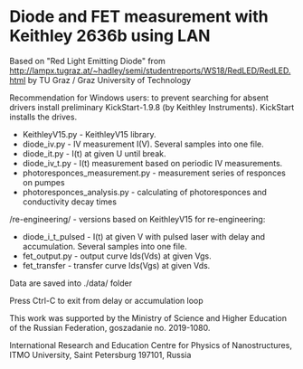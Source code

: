 # Diode and FET measurement with Keithley 2636b using LAN

Based on "Red Light Emitting Diode" from http://lampx.tugraz.at/~hadley/semi/studentreports/WS18/RedLED/RedLED.html
by TU Graz / Graz University of Technology


Recommendation for Windows users: to prevent searching for absent drivers install preliminary  KickStart-1.9.8 (by Keithley Instruments). KickStart installs the drives.

* KeithleyV15.py - KeithleyV15 library.
* diode_iv.py - IV measurement I(V). Several samples into one file.
* diode_it.py - I(t) at given U until break.
* diode_iv_t.py - I(t) measurement based on periodic IV measurements.
* photoresponces_measurement.py - measurement series of responces on pumpes
* photoresponces_analysis.py - calculating of photoresponces and conductivity decay times


/re-engineering/ - versions based on KeithleyV15 for re-engineering:
* diode_i_t_pulsed - I(t)  at given V with pulsed laser with delay and accumulation.  Several samples into one file.
* fet_output.py - output curve Ids(Vds) at given Vgs.
* fet_transfer - transfer curve Ids(Vgs) at given Vds.

Data are saved into ./data/ folder

Press Ctrl-C to exit from delay or accumulation loop

This work was supported by the Ministry of Science and Higher Education of the Russian Federation, goszаdanie no. 2019-1080.

International Research and Education Centre for Physics of Nanostructures, ITMO University, Saint Petersburg 197101, Russia
